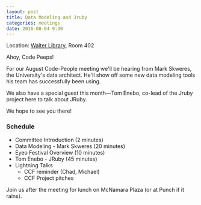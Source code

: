 ```yaml
---
layout: post
title: Data Modeling and Jruby
categories: meetings
date: 2016-08-04 9:30
---
```


Location: [Walter Library](http://campusmaps.umn.edu/tc/map.php?building=042), Room 402

Ahoy, Code Peeps!

For our August Code-People meeting we'll be hearing from Mark Skweres, the
University's data architect. He'll show off some new data modeling tools his
team has successfully been using.

We also have a special guest this month—Tom Enebo, co-lead of the Jruby project
here to talk about JRuby.

We hope to see you there!

### Schedule

- Committee Introduction (2 minutes)
- Data Modeling - Mark Skweres (20 minutes)
- Eyeo Festival Overview (10 minutes)
- Tom Enebo - JRuby (45 minutes)
- Lightning Talks
    - CCF reminder (Chad, Michael)
    - CCF Project pitches

Join us after the meeting for lunch on McNamara Plaza (or at Punch if it rains).
